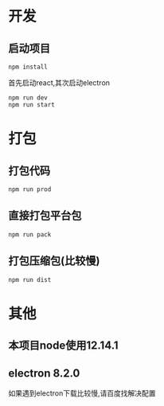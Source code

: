 # 开发
  ## 启动项目
  ```
  npm install
  ```
  首先启动react,其次启动electron
  ```
  npm run dev
  npm run start
  ```
# 打包
  ## 打包代码
  ```
  npm run prod
  ```
  ## 直接打包平台包
  ```
  npm run pack
  ```
  ## 打包压缩包(比较慢)
  ```
  npm run dist
  ```
# 其他
  ## 本项目node使用12.14.1
  ## electron 8.2.0
  如果遇到electron下载比较慢,请百度找解决配置